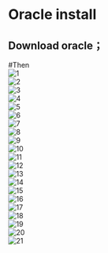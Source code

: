Oracle install
====
Download oracle；
----
#Then
<br>
![1](oracle/1.jpg)
<br>
![2](oracle/2.jpg)
<br>
![3](oracle/3.png)
<br>
![4](oracle/4.jpg)
<br>
![5](oracle/5.jpg)
<br>
![6](oracle/6.jpg)
<br>
![7](oracle/7.jpg)
<br>
![8](oracle/8.png)
<br>
![9](oracle/9.jpg)
<br>
![10](oracle/10.jpg)
<br>
![11](oracle/11.jpg)
<br>
![12](oracle/12.jpg)
<br>
![13](oracle/13.png)
<br>
![14](oracle/14.jpg)
<br>
![15](oracle/15.png)
<br>
![16](oracle/16.png)
<br>
![17](oracle/17.jpg)
<br>
![18](oracle/18.jpg)
<br>
![19](oracle/19.png)
<br>
![20](oracle/20.jpg)
<br>
![21](oracle/21.png)
